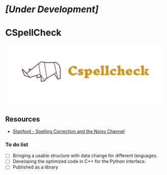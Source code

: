 # *[Under Development]*

# CSpellCheck
 
 <p align="center">
    <img src="image/Cspellcheck.PNG" alt="*Cspellcheck">
 </p>
 
## Resources

* [Stanford - Spelling Correction and the Noisy Channel](https://web.stanford.edu/~jurafsky/slp3/B.pdf)

### To do list
* [ ]  Bringing a usable structure with data change for different languages.
* [ ]  Developing the optimized code in C++ for the Python interface.
* [ ]  Published as a library
